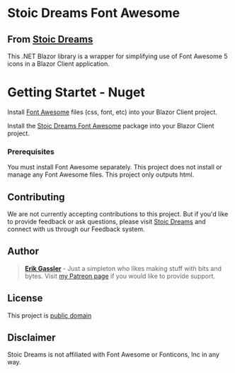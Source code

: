 # Stoic Dreams Font Awesome
## From [Stoic Dreams](https://www.stoicdreams.com/home)

This .NET Blazor library is a wrapper for simplifying use of Font Awesome 5 icons in a Blazor Client application.



# Getting Startet - Nuget

Install [Font Awesome](https://fontawesome.com/) files (css, font, etc) into your Blazor Client project.

Install the [Stoic Dreams Font Awesome](https://www.nuget.org/packages/StoicDreamsFontAwesome/) package into your Blazor Client project.


### Prerequisites

You must install Font Awesome separately. This project does not install or manage any Font Awesome files. This project only outputs html.

## Contributing

We are not currently accepting contributions to this project. But if you'd like to provide feedback or ask questions, please visit [Stoic Dreams](https://www.stoicdreams.com/home) and connect with us through our Feedback system.

## Author

> **[Erik Gassler](https://www.erikgassler.com/home)** - Just a simpleton who likes making stuff with bits and bytes. Visit [my Patreon page](https://www.patreon.com/erikgassler) if you would like to provide support.

## License

This project is [public domain](https://github.com/StoicDreams/FileProxy/blob/master/Docs/LICENSE.md)

## Disclaimer
Stoic Dreams is not affiliated with Font Awesome or Fonticons, Inc in any way.
